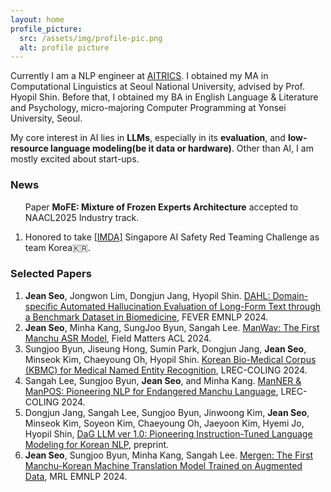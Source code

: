 ```yaml
---
layout: home
profile_picture:
  src: /assets/img/profile-pic.png
  alt: profile picture
---
```


<p>
Currently I am a NLP engineer at <a href="https://aitrics.com/kr/">AITRICS</a>. I obtained my MA in Computational Linguistics at Seoul National University, advised by Prof. Hyopil Shin. Before that, I obtained my BA in English Language & Literature and Psychology, micro-majoring Computer Programming at Yonsei University, Seoul.
</p>

<p>
My core interest in AI lies in <b>LLMs</b>, especially in its <b>evaluation</b>, and <b>low-resource language modeling(be it data or hardware)</b>. Other than AI, I am mostly excited about start-ups.
</p>

<h3>News</h3>


<ol>
  Paper <b>MoFE: Mixture of Frozen Experts Architecture</b> accepted to NAACL2025 Industry track.
</ol>
<ol>
  <li>Honored to take <a href="https://ctai.snu.ac.kr/en/?c=27&s=&gp=1&gbn=viewok&ix=175>"3rd place</a> <a href="https://www.imda.gov.sg/business">[IMDA]</a> Singapore AI Safety Red Teaming Challenge as team Korea🇰🇷.</li>
</ol>


<h3>Selected Papers</h3>

<ol>
  <li><b>Jean Seo</b>, Jongwon Lim, Dongjun Jang, Hyopil Shin. <a href="https://arxiv.org/abs/2411.09255">DAHL: Domain-specific Automated Hallucination Evaluation of Long-Form Text through a Benchmark Dataset in Biomedicine</a>, FEVER EMNLP 2024.</li>
  <li><b>Jean Seo</b>, Minha Kang, SungJoo Byun, Sangah Lee. <a href="https://aclanthology.org/2024.fieldmatters-1.2/">ManWav: The First Manchu ASR Model</a>, Field Matters ACL 2024.</li>
  <li>Sungjoo Byun, Jiseung Hong, Sumin Park, Dongjun Jang, <b>Jean Seo</b>, Minseok Kim, Chaeyoung Oh, Hyopil Shin. <a href="https://aclanthology.org/2024.lrec-main.868/">Korean Bio-Medical Corpus (KBMC) for Medical Named Entity Recognition</a>, LREC-COLING 2024.</li>
  <li>Sangah Lee, Sungjoo Byun, <b>Jean Seo</b>, and Minha Kang. <a href="https://aclanthology.org/2024.lrec-main.961/">ManNER & ManPOS: Pioneering NLP for Endangered Manchu Language</a>, LREC-COLING 2024.</li>
  <li>Dongjun Jang, Sangah Lee, Sungjoo Byun, Jinwoong Kim, <b>Jean Seo</b>, Minseok Kim, Soyeon Kim, Chaeyoung
Oh, Jaeyoon Kim, Hyemi Jo, Hyopil Shin, <a href="https://arxiv.org/abs/2311.13784">DaG LLM ver 1.0: Pioneering Instruction-Tuned Language Modeling for Korean NLP</a>, preprint.</li>
<li><b>Jean Seo</b>, Sungjoo Byun, Minha Kang, Sangah Lee. <a href="https://aclanthology.org/2023.mrl-1.10/">Mergen: The First Manchu-Korean Machine Translation Model Trained on Augmented Data</a>, MRL EMNLP 2024.</li> 
